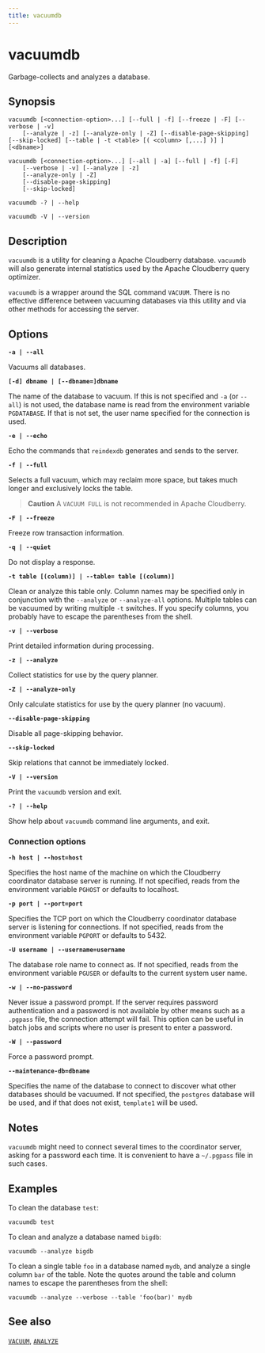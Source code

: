 ```yaml
---
title: vacuumdb
---
```


# vacuumdb

Garbage-collects and analyzes a database.

## Synopsis

```shell
vacuumdb [<connection-option>...] [--full | -f] [--freeze | -F] [--verbose | -v]
    [--analyze | -z] [--analyze-only | -Z] [--disable-page-skipping] [--skip-locked] [--table | -t <table> [( <column> [,...] )] ] [<dbname>]

vacuumdb [<connection-option>...] [--all | -a] [--full | -f] [-F] 
    [--verbose | -v] [--analyze | -z]
    [--analyze-only | -Z]
    [--disable-page-skipping]
    [--skip-locked]

vacuumdb -? | --help

vacuumdb -V | --version
```

## Description

`vacuumdb` is a utility for cleaning a Apache Cloudberry database. `vacuumdb` will also generate internal statistics used by the Apache Cloudberry query optimizer.

`vacuumdb` is a wrapper around the SQL command `VACUUM`. There is no effective difference between vacuuming databases via this utility and via other methods for accessing the server.

## Options

**`-a | --all`**

Vacuums all databases.

**`[-d] dbname | [--dbname=]dbname`**

The name of the database to vacuum. If this is not specified and `-a` (or `--all`) is not used, the database name is read from the environment variable `PGDATABASE`. If that is not set, the user name specified for the connection is used.

**`-e | --echo`**

Echo the commands that `reindexdb` generates and sends to the server.

**`-f | --full`**

Selects a full vacuum, which may reclaim more space, but takes much longer and exclusively locks the table.

> **Caution** A `VACUUM FULL` is not recommended in Apache Cloudberry.

**`-F | --freeze`**

Freeze row transaction information.

**`-q | --quiet`**

Do not display a response.

**`-t table [(column)] | --table= table [(column)]`**

Clean or analyze this table only. Column names may be specified only in conjunction with the `--analyze` or `--analyze-all` options. Multiple tables can be vacuumed by writing multiple `-t` switches. If you specify columns, you probably have to escape the parentheses from the shell.

**`-v | --verbose`**

Print detailed information during processing.

**`-z | --analyze`**

Collect statistics for use by the query planner.

**`-Z | --analyze-only`**

Only calculate statistics for use by the query planner (no vacuum).

**`--disable-page-skipping`**

Disable all page-skipping behavior.

**`--skip-locked`**

Skip relations that cannot be immediately locked.

**`-V | --version`**

Print the `vacuumdb` version and exit.

**`-? | --help`**

Show help about `vacuumdb` command line arguments, and exit.

### Connection options

**`-h host | --host=host`**

Specifies the host name of the machine on which the Cloudberry coordinator database server is running. If not specified, reads from the environment variable `PGHOST` or defaults to localhost.

**`-p port | --port=port`**

Specifies the TCP port on which the Cloudberry coordinator database server is listening for connections. If not specified, reads from the environment variable `PGPORT` or defaults to 5432.

**`-U username | --username=username`**

The database role name to connect as. If not specified, reads from the environment variable `PGUSER` or defaults to the current system user name.

**`-w | --no-password`**

Never issue a password prompt. If the server requires password authentication and a password is not available by other means such as a `.pgpass` file, the connection attempt will fail. This option can be useful in batch jobs and scripts where no user is present to enter a password.

**`-W | --password`**

Force a password prompt.

**`--maintenance-db=dbname`**

Specifies the name of the database to connect to discover what other databases should be vacuumed. If not specified, the `postgres` database will be used, and if that does not exist, `template1` will be used.

## Notes

`vacuumdb` might need to connect several times to the coordinator server, asking for a password each time. It is convenient to have a `~/.pgpass` file in such cases.

## Examples

To clean the database `test`:

```shell
vacuumdb test
```

To clean and analyze a database named `bigdb`:

```shell
vacuumdb --analyze bigdb
```

To clean a single table `foo` in a database named `mydb`, and analyze a single column `bar` of the table. Note the quotes around the table and column names to escape the parentheses from the shell:

```shell
vacuumdb --analyze --verbose --table 'foo(bar)' mydb
```

## See also

[`VACUUM`](/docs/sql-stmts/vacuum.md), [`ANALYZE`](/docs/sql-stmts/analyze.md)

